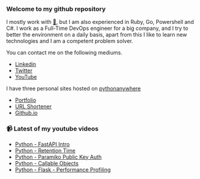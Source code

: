 ### Welcome to my github repository

I mostly work with [:snake:](https://www.python.org/), but I am also experienced in Ruby, Go, Powershell and C#. I work as a Full-Time DevOps engineer for a big company, and I try to better the environment on a daily basis, apart from this I like to learn new technologies and I am a competent problem solver.

You can contact me on the following mediums.
- [Linkedin](https://www.linkedin.com/in/r3ap3rpy)
- [Twitter](https://twitter.com/r3ap3rpy)
- [YouTube](https://www.youtube.com/channel/UC1qkMXH8d2I9DDAtBSeEHqg)

I have three personal sites hosted on [pythonanywhere](https://www.pythonanywhere.com/)
- [Portfolio](http://r3ap3rpy.pythonanywhere.com/)
- [URL Shortener](http://shortenpy.pythonanywhere.com/)
- [Github.io](https://r3ap3rpy.github.io/)

### :video_camera: Latest of my youtube videos
<!-- YOUTUBE:START -->
- [Python - FastAPI Intro](https://www.youtube.com/watch?v=T078lyn_zXg)
- [Python - Retention Time](https://www.youtube.com/watch?v=75jT9pHZ4YI)
- [Python - Paramiko Public Key Auth](https://www.youtube.com/watch?v=zj_7gI__mj0)
- [Python - Callable Objects](https://www.youtube.com/watch?v=FMOTFGNtUMs)
- [Python - Flask - Performance Profiling](https://www.youtube.com/watch?v=9ugv2tA7FCQ)
<!-- YOUTUBE:END -->

